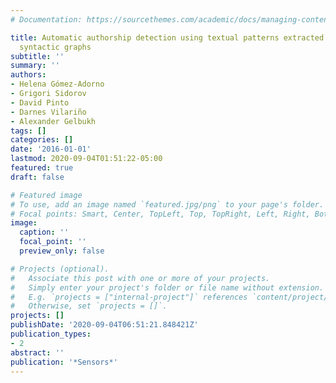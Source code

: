 ```yaml
---
# Documentation: https://sourcethemes.com/academic/docs/managing-content/

title: Automatic authorship detection using textual patterns extracted from integrated
  syntactic graphs
subtitle: ''
summary: ''
authors:
- Helena Gómez-Adorno
- Grigori Sidorov
- David Pinto
- Darnes Vilariño
- Alexander Gelbukh
tags: []
categories: []
date: '2016-01-01'
lastmod: 2020-09-04T01:51:22-05:00
featured: true
draft: false

# Featured image
# To use, add an image named `featured.jpg/png` to your page's folder.
# Focal points: Smart, Center, TopLeft, Top, TopRight, Left, Right, BottomLeft, Bottom, BottomRight.
image:
  caption: ''
  focal_point: ''
  preview_only: false

# Projects (optional).
#   Associate this post with one or more of your projects.
#   Simply enter your project's folder or file name without extension.
#   E.g. `projects = ["internal-project"]` references `content/project/deep-learning/index.md`.
#   Otherwise, set `projects = []`.
projects: []
publishDate: '2020-09-04T06:51:21.848421Z'
publication_types:
- 2
abstract: ''
publication: '*Sensors*'
---
```

